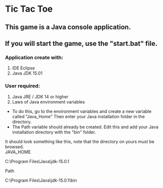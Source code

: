 # Tic Tac Toe

## This game is a Java console application. 
## If you will start the game, use the "start.bat" file.

### Application create with:
1) IDE Eclipse
2) Java JDK 15.01

### User required:
1) Java JRE / JDK 14 or higher
2) Laws of Java environment variables  
-  To do this, go to the environment variables and create a new variable called "Java_Home" 
   Then enter your Java installation folder in the directory. 
-  The Path variable should already be created. Edit this and add your Java installation directory with the "bin" folder. 

It should look something like this, note that the directory on yours must be browsed.  
JAVA_HOME  <p> C:\Program Files\Java\jdk-15.0.1       </p>
Path       <p> C:\Program Files\Java\jdk-15.0.1\bin   </p>
